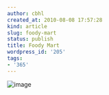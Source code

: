```yaml
---
author: cbhl
created_at: 2010-08-08 17:57:28
kind: article
slug: foody-mart
status: publish
title: Foody Mart
wordpress_id: '205'
tags:
- '365'
---
```


![image](http://images.azuresky.ca/blog/wp-content/uploads/2010/08/wpid-IMG_20100808_163248.jpg)
